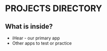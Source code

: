 # PROJECTS DIRECTORY

## What is inside?

- iHear - our primary app
- Other apps to test or practice
